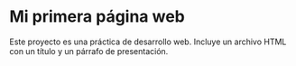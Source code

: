 # Mi primera página web

Este proyecto es una práctica de desarrollo web. Incluye un archivo HTML con un título y un párrafo de presentación.
